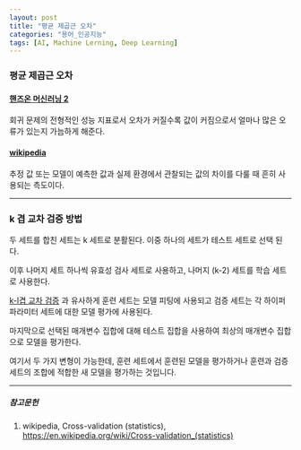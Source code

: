 ```yaml
---
layout: post
title: "평균 제곱근 오차"
categories: "용어_인공지능"
tags: [AI, Machine Lerning, Deep Learning]
---
```

### 평균 제곱근 오차

#### [핸즈온 머신러닝 2](https://tensorflow.blog/핸즈온-머신러닝-1장-2장/2-2-큰-그림-보기/)

회귀 문제의 전형적인 성능 지표로서 오차가 커질수록 값이 커짐으로서 얼마나 많은 오류가 있는지 가늠하게 해준다.

#### [wikipedia](https://ko.wikipedia.org/wiki/평균_제곱근_편차)

추정 값 또는 모델이 예측한 값과 실제 환경에서 관찰되는 값의 차이를 다룰 때 흔히 사용되는 측도이다.



---

### k 겹 교차 검증 방법

두 세트를 합친 세트는 k 세트로 분활된다. 이중 하나의 세트가 테스트 세트로 선택 된다.

이후 나머지 세트 하나씩 유효성 검사 세트로 사용하고, 나머지 (k-2) 세트를 학습 세트로 사용한다.

[k-l겹 교차 검증](https://maizer2.github.io/용어_인공지능/2022/02/06/k-l-겹-교차-검증.html) 과 유사하게 훈련 세트는 모델 피팅에 사용되고 검증 세트는 각 하이퍼파라미터 세트에 대한 모델 평가에 사용된다.

마지막으로 선택된 매개변수 집합에 대해 테스트 집합을 사용하여 최상의 매개변수 집합으로 모델을 평가한다. 

여기서 두 가지 변형이 가능한데, 훈련 세트에서 훈련된 모델을 평가하거나 훈련과 검증 세트의 조합에 적합한 새 모델을 평가하는 것입니다.

---

##### 참고문헌

1) wikipedia, Cross-validation (statistics), https://en.wikipedia.org/wiki/Cross-validation_(statistics)
